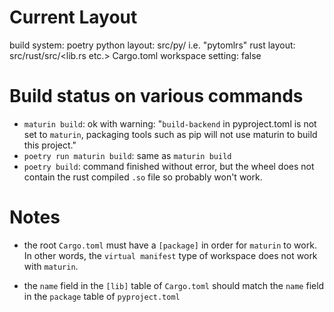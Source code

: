  # Current Layout

 build system: poetry
 python layout: src/py/<package name> i.e. "pytomlrs"
 rust layout: src/rust/src/<lib.rs etc.>
 Cargo.toml workspace setting: false

 # Build status on various commands

 - `maturin build`: ok with warning: "`build-backend` in pyproject.toml is not set to `maturin`, packaging tools such as pip will not use maturin to build this project."
 - `poetry run maturin build`: same as `maturin build`
 - `poetry build`: command finished without error, but the wheel does not contain the rust compiled `.so` file so probably won't work.

# Notes

- the root `Cargo.toml` must have a `[package]` in order for `maturin` to work. In other words, the `virtual manifest` type of workspace does not work with `maturin`.

- the `name` field in the `[lib]` table of `Cargo.toml` should match the `name` field in the `package` table of `pyproject.toml`